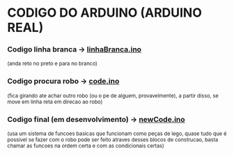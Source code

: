 # CODIGO DO ARDUINO (ARDUINO REAL)

### Codigo linha branca -> [linhaBranca.ino](https://github.com/CodyKoInABox/sumo-robot-PAC/blob/main/arduino/linhaBranca.ino)
<sub>(anda reto no preto e para no branco)</sub>

### Codigo procura robo -> [code.ino](https://github.com/CodyKoInABox/sumo-robot-PAC/blob/main/arduino/code.ino)
<sub>(fica girando ate achar outro robo (ou o pe de alguem, provavelmente), a partir disso, se move em linha reta em direcao ao robo)</sub>

### Codigo final (em desenvolvimento) -> [newCode.ino](https://github.com/CodyKoInABox/sumo-robot-PAC/blob/main/arduino/newCode.ino)
<sub>(usa um sistema de funcoes basicas que funcionam como peças de lego, quase tudo que é possivel se fazer com o robo pode ser feito atraves desses blocos de construcao, basta chamar as funcoes na ordem certa e com as condicionais certas)</sub>
